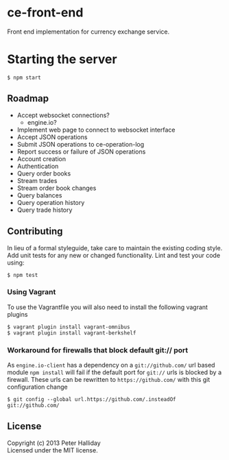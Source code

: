 ce-front-end
============

Front end implementation for currency exchange service.

# Starting the server

```
$ npm start
```

## Roadmap

- Accept websocket connections?
  - engine.io?
- Implement web page to connect to websocket interface
- Accept JSON operations
- Submit JSON operations to ce-operation-log 
- Report success or failure of JSON operations
- Account creation
- Authentication
- Query order books
- Stream trades
- Stream order book changes
- Query balances
- Query operation history
- Query trade history

## Contributing
In lieu of a formal styleguide, take care to maintain the existing coding style. Add unit tests for any new or changed functionality. Lint and test your code using: 

```
$ npm test
```

### Using Vagrant
To use the Vagrantfile you will also need to install the following vagrant plugins

```
$ vagrant plugin install vagrant-omnibus
$ vagrant plugin install vagrant-berkshelf
```

### Workaround for firewalls that block default git:// port
As `engine.io-client` has a dependency on a `git://github.com/` url based module `npm install` will fail if the default port for `git://` urls is blocked by a firewall. These urls can be rewritten to `https://github.com/` with this git configuration change

```
$ git config --global url.https://github.com/.insteadOf git://github.com/
```

## License
Copyright (c) 2013 Peter Halliday  
Licensed under the MIT license.
